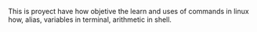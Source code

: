 This is proyect have how objetive the learn and uses of commands in linux how, 
alias, variables in terminal, arithmetic in shell.